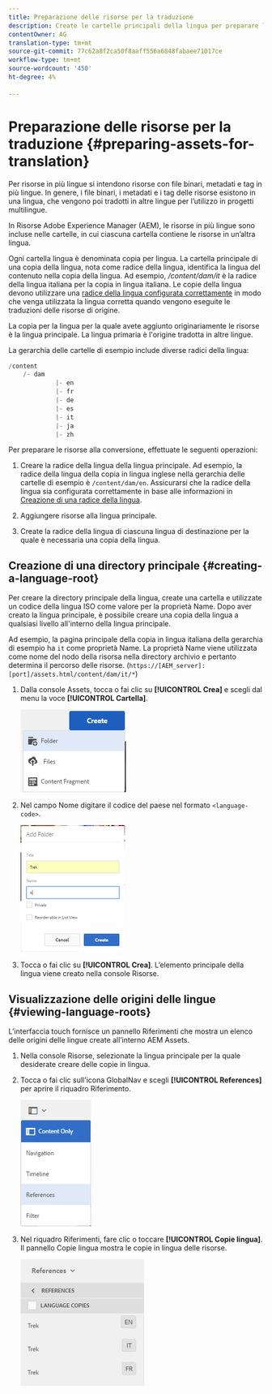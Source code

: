 ```yaml
---
title: Preparazione delle risorse per la traduzione
description: Create le cartelle principali della lingua per preparare la traduzione di risorse multilingue.
contentOwner: AG
translation-type: tm+mt
source-git-commit: 77c62a8f2ca50f8aaff556a6848fabaee71017ce
workflow-type: tm+mt
source-wordcount: '450'
ht-degree: 4%

---
```



# Preparazione delle risorse per la traduzione {#preparing-assets-for-translation}

Per risorse in più lingue si intendono risorse con file binari, metadati e tag in più lingue. In genere, i file binari, i metadati e i tag delle risorse esistono in una lingua, che vengono poi tradotti in altre lingue per l’utilizzo in progetti multilingue.

In Risorse Adobe Experience Manager (AEM), le risorse in più lingue sono incluse nelle cartelle, in cui ciascuna cartella contiene le risorse in un’altra lingua.

Ogni cartella lingua è denominata copia per lingua. La cartella principale di una copia della lingua, nota come radice della lingua, identifica la lingua del contenuto nella copia della lingua. Ad esempio, */content/dam/it* è la radice della lingua italiana per la copia in lingua italiana. Le copie della lingua devono utilizzare una [radice della lingua configurata correttamente](preparing-assets-for-translation.md#creating-a-language-root) in modo che venga utilizzata la lingua corretta quando vengono eseguite le traduzioni delle risorse di origine.

La copia per la lingua per la quale avete aggiunto originariamente le risorse è la lingua principale. La lingua primaria è l&#39;origine tradotta in altre lingue.

La gerarchia delle cartelle di esempio include diverse radici della lingua:

```java
/content
    /- dam
             |- en
             |- fr
             |- de
             |- es
             |- it
             |- ja
             |- zh
```

Per preparare le risorse alla conversione, effettuate le seguenti operazioni:

1. Creare la radice della lingua della lingua principale. Ad esempio, la radice della lingua della copia in lingua inglese nella gerarchia delle cartelle di esempio è `/content/dam/en`. Assicurarsi che la radice della lingua sia configurata correttamente in base alle informazioni in [Creazione di una radice della lingua](preparing-assets-for-translation.md#creating-a-language-root).

1. Aggiungere risorse alla lingua principale.
1. Create la radice della lingua di ciascuna lingua di destinazione per la quale è necessaria una copia della lingua.

## Creazione di una directory principale {#creating-a-language-root}

Per creare la directory principale della lingua, create una cartella e utilizzate un codice della lingua ISO come valore per la proprietà Name. Dopo aver creato la lingua principale, è possibile creare una copia della lingua a qualsiasi livello all&#39;interno della lingua principale.

Ad esempio, la pagina principale della copia in lingua italiana della gerarchia di esempio ha `it` come proprietà Name. La proprietà Name viene utilizzata come nome del nodo della risorsa nella directory archivio e pertanto determina il percorso delle risorse. (`https://[AEM_server]:[port]/assets.html/content/dam/it/*`)

1. Dalla console Assets, tocca o fai clic su **[!UICONTROL Crea]** e scegli dal menu la voce **[!UICONTROL Cartella]**.

   ![chlimage_1-120](assets/chlimage_1-120.png)

1. Nel campo Nome digitare il codice del paese nel formato `<language-code>`.

   ![chlimage_1-121](assets/chlimage_1-121.png)

1. Tocca o fai clic su **[!UICONTROL Crea]**. L’elemento principale della lingua viene creato nella console Risorse.

## Visualizzazione delle origini delle lingue {#viewing-language-roots}

L’interfaccia touch fornisce un pannello Riferimenti che mostra un elenco delle origini delle lingue create all’interno  AEM Assets.

1. Nella console Risorse, selezionate la lingua principale per la quale desiderate creare delle copie in lingua.
1. Tocca o fai clic sull&#39;icona GlobalNav e scegli **[!UICONTROL References]** per aprire il riquadro Riferimento.

   ![chlimage_1-122](assets/chlimage_1-122.png)

1. Nel riquadro Riferimenti, fare clic o toccare **[!UICONTROL Copie lingua]**. Il pannello Copie lingua mostra le copie in lingua delle risorse.

   ![chlimage_1-123](assets/chlimage_1-123.png)


